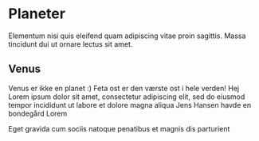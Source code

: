 # Planeter
Elementum nisi quis eleifend quam adipiscing vitae proin sagittis. Massa tincidunt dui ut ornare lectus sit amet.
## Venus
Venus er ikke en planet :)
Feta ost er den værste ost i hele verden!
Hej
Lorem ipsum dolor sit amet, consectetur adipiscing elit, sed do eiusmod tempor incididunt ut labore et dolore magna aliqua
Jens Hansen havde en bondegård
Lorem

 Eget gravida cum sociis natoque penatibus et magnis dis parturient